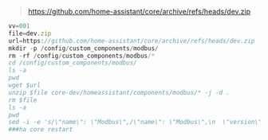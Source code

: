 > https://github.com/home-assistant/core/archive/refs/heads/dev.zip

```js
vv=001
file=dev.zip
url=https://github.com/home-assistant/core/archive/refs/heads/dev.zip
mkdir -p /config/custom_components/modbus/
rm -rf /config/custom_components/modbus/*
cd /config/custom_components/modbus/
ls -a
pwd
wget $url
unzip $file core-dev/homeassistant/components/modbus/* -j -d .
rm $file
ls -a
pwd
sed -i -e 's/\"name\": \"Modbus\",/\"name\": \"Modbus\",\n  \"version\": \"'${vv}'\",/g' manifest.json
###ha core restart
```
